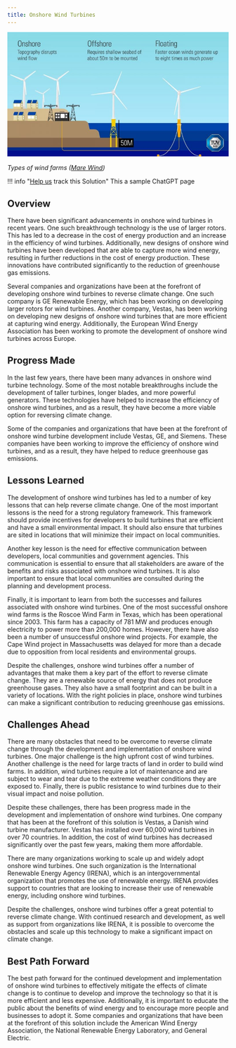 ```yaml
---
title: Onshore Wind Turbines
---
```

![Wind farms, either onshore or offshore, can include floating turbines in deep sea areas.](/../static/img/onshore-wind-turbines.jpg)

*Types of wind farms ([Mare Wind](https://www.marewind.eu/news/wind-energy-basics/))*

!!! info "[Help us](../../contribute) track this Solution"
    This a sample ChatGPT page

## Overview

There have been significant advancements in onshore wind turbines in recent years. One such breakthrough technology is the use of larger rotors. This has led to a decrease in the cost of energy production and an increase in the efficiency of wind turbines. Additionally, new designs of onshore wind turbines have been developed that are able to capture more wind energy, resulting in further reductions in the cost of energy production. These innovations have contributed significantly to the reduction of greenhouse gas emissions.

Several companies and organizations have been at the forefront of developing onshore wind turbines to reverse climate change. One such company is GE Renewable Energy, which has been working on developing larger rotors for wind turbines. Another company, Vestas, has been working on developing new designs of onshore wind turbines that are more efficient at capturing wind energy. Additionally, the European Wind Energy Association has been working to promote the development of onshore wind turbines across Europe.

## Progress Made

In the last few years, there have been many advances in onshore wind turbine technology. Some of the most notable breakthroughs include the development of taller turbines, longer blades, and more powerful generators. These technologies have helped to increase the efficiency of onshore wind turbines, and as a result, they have become a more viable option for reversing climate change.

Some of the companies and organizations that have been at the forefront of onshore wind turbine development include Vestas, GE, and Siemens. These companies have been working to improve the efficiency of onshore wind turbines, and as a result, they have helped to reduce greenhouse gas emissions.

## Lessons Learned

The development of onshore wind turbines has led to a number of key lessons that can help reverse climate change. One of the most important lessons is the need for a strong regulatory framework. This framework should provide incentives for developers to build turbines that are efficient and have a small environmental impact. It should also ensure that turbines are sited in locations that will minimize their impact on local communities.

Another key lesson is the need for effective communication between developers, local communities and government agencies. This communication is essential to ensure that all stakeholders are aware of the benefits and risks associated with onshore wind turbines. It is also important to ensure that local communities are consulted during the planning and development process.

Finally, it is important to learn from both the successes and failures associated with onshore wind turbines. One of the most successful onshore wind farms is the Roscoe Wind Farm in Texas, which has been operational since 2003. This farm has a capacity of 781 MW and produces enough electricity to power more than 200,000 homes. However, there have also been a number of unsuccessful onshore wind projects. For example, the Cape Wind project in Massachusetts was delayed for more than a decade due to opposition from local residents and environmental groups.

Despite the challenges, onshore wind turbines offer a number of advantages that make them a key part of the effort to reverse climate change. They are a renewable source of energy that does not produce greenhouse gases. They also have a small footprint and can be built in a variety of locations. With the right policies in place, onshore wind turbines can make a significant contribution to reducing greenhouse gas emissions.

## Challenges Ahead

There are many obstacles that need to be overcome to reverse climate change through the development and implementation of onshore wind turbines. One major challenge is the high upfront cost of wind turbines. Another challenge is the need for large tracts of land in order to build wind farms. In addition, wind turbines require a lot of maintenance and are subject to wear and tear due to the extreme weather conditions they are exposed to. Finally, there is public resistance to wind turbines due to their visual impact and noise pollution.

Despite these challenges, there has been progress made in the development and implementation of onshore wind turbines. One company that has been at the forefront of this solution is Vestas, a Danish wind turbine manufacturer. Vestas has installed over 60,000 wind turbines in over 70 countries. In addition, the cost of wind turbines has decreased significantly over the past few years, making them more affordable.

There are many organizations working to scale up and widely adopt onshore wind turbines. One such organization is the International Renewable Energy Agency (IRENA), which is an intergovernmental organization that promotes the use of renewable energy. IRENA provides support to countries that are looking to increase their use of renewable energy, including onshore wind turbines.

Despite the challenges, onshore wind turbines offer a great potential to reverse climate change. With continued research and development, as well as support from organizations like IRENA, it is possible to overcome the obstacles and scale up this technology to make a significant impact on climate change.

## Best Path Forward

The best path forward for the continued development and implementation of onshore wind turbines to effectively mitigate the effects of climate change is to continue to develop and improve the technology so that it is more efficient and less expensive. Additionally, it is important to educate the public about the benefits of wind energy and to encourage more people and businesses to adopt it. Some companies and organizations that have been at the forefront of this solution include the American Wind Energy Association, the National Renewable Energy Laboratory, and General Electric.